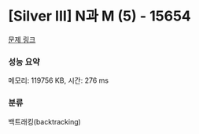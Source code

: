 # [Silver III] N과 M (5) - 15654 

[문제 링크](https://www.acmicpc.net/problem/15654) 

### 성능 요약

메모리: 119756 KB, 시간: 276 ms

### 분류

백트래킹(backtracking)

